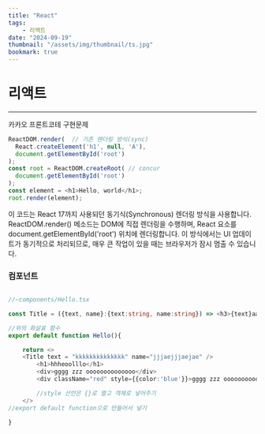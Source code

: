 ```yaml
---
title: "React"
tags:
    - 리액트
date: "2024-09-19"
thumbnail: "/assets/img/thumbnail/ts.jpg"
bookmark: true
---
```


#  리액트
---

카카오 프론트코테 구현문제
```js
ReactDOM.render(  // 기존 렌더링 방식(sync)
  React.createElement('h1', null, 'A'),
  document.getElementById('root')
);
const root = ReactDOM.createRoot( // concur
  document.getElementById('root')
);
const element = <h1>Hello, world</h1>;
root.render(element);
```
이 코드는 React 17까지 사용되던 동기식(Synchronous) 렌더링 방식을 사용합니다.
ReactDOM.render() 메소드는 DOM에 직접 렌더링을 수행하며, React 요소를 document.getElementById('root') 위치에 렌더링합니다.
이 방식에서는 UI 업데이트가 동기적으로 처리되므로, 매우 큰 작업이 있을 때는 브라우저가 잠시 멈출 수 있습니다.


### 컴포넌트

```ts

//~components/Hello.tsx

const Title = ({text, name}:{text:string, name:string}) => <h3>{text}aaaaaaaaaaaaaaaaaa{name}aaaaaaaaaaaaaaaaaaa</h3>

//위의 화살표 함수
export default function Hello(){

    return <>
    <Title text = "kkkkkkkkkkkkkk" name="jjjaejjjaejae" />
        <h1>hhheoolllo</h1>
        <div>gggg zzz oooooooooooooo</div>
        <div className="red" style={{color:'blue'}}>gggg zzz oooooooooooooo</div>

        //style 선언은 {}로 열고 객체로 넣어주기
    </>
//export default function으로 만들어서 넣기

}

```